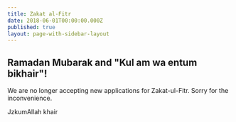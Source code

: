 ```yaml
---
title: Zakat al-Fitr
date: 2018-06-01T00:00:00.000Z
published: true
layout: page-with-sidebar-layout
---
```

## Ramadan Mubarak and "Kul am wa entum bikhair"!

We are no longer accepting new applications for Zakat-ul-Fitr. Sorry for the inconvenience.

JzkumAllah khair
